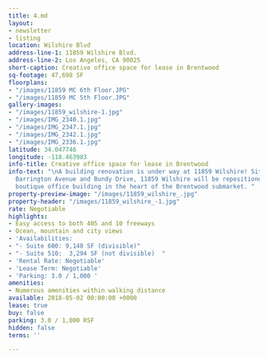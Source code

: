 ```yaml
---
title: 4.md
layout:
- newsletter
- listing
location: Wilshire Blvd
address-line-1: 11859 Wilshire Blvd.
address-line-2: Los Angeles, CA 90025
short-caption: Creative office space for lease in Brentwood
sq-footage: 47,698 SF
floorplans:
- "/images/11859 MC 6th Floor.JPG"
- "/images/11859 MC 5th Floor.JPG"
gallery-images:
- "/images/11859_wilshire-1.jpg"
- "/images/IMG_2340.1.jpg"
- "/images/IMG_2347.1.jpg"
- "/images/IMG_2342.1.jpg"
- "/images/IMG_2336.1.jpg"
latitude: 34.047746
longitude: -118.463983
info-title: Creative office space for lease in Brentwood
info-text: "\nA building renovation is under way at 11859 Wilshire! Situated between
  Barrington Avenue and Bundy Drive, 11859 Wilshire will be repositioned as a high-end
  boutique office building in the heart of the Brentwood submarket. "
property-preview-image: "/images/11859_wilshire_.jpg"
property-header: "/images/11859_wilshire_-1.jpg"
rate: Negotiable
highlights:
- Easy access to both 405 and 10 freeways
- Ocean, mountain and city views
- 'Availabilities:                                                             '
- "- Suite 600: 9,148 SF (divisible)"
- "- Suite 510:  3,294 SF (not divisible)  "
- 'Rental Rate: Negotiable'
- 'Lease Term: Negotiable'
- 'Parking: 3.0 / 1,000 '
amenities:
- Numerous amenities within walking distance
available: 2018-05-02 00:00:00 +0000
lease: true
buy: false
parking: 3.0 / 1,000 RSF
hidden: false
terms: ''

---
```

